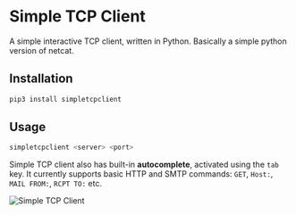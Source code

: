 # Simple TCP Client

A simple interactive TCP client, written in Python. Basically a simple python version of netcat.

## Installation

```bash
pip3 install simpletcpclient
```

## Usage

```bash
simpletcpclient <server> <port>
```

Simple TCP client also has built-in **autocomplete**, activated using the ```tab``` key. It currently supports basic HTTP and SMTP commands: ```GET```, ```Host:```, ```MAIL FROM:```, ```RCPT TO:``` etc.

![Simple TCP Client](./stc.png)
